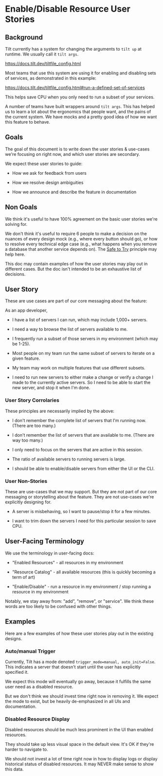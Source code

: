 # Enable/Disable Resource User Stories

## Background

Tilt currently has a system for changing the arguments to `tilt up` at
runtime. We usually call it `tilt args`.

https://docs.tilt.dev/tiltfile_config.html

Most teams that use this system are using it for enabling and disabling sets of
services, as demonstrated in this example:

https://docs.tilt.dev/tiltfile_config.html#run-a-defined-set-of-services

This helps save CPU when you only need to run a subset of your services.

A number of teams have built wrappers around `tilt args`. This has helped us to
learn a lot about the ergonomics that people want, and the pains of the current
system. We have mocks and a pretty good idea of how we want this feature to behave.

## Goals

The goal of this document is to write down the user stories & use-cases we're
focusing on right now, and which user stories are secondary.

We expect these user stories to guide:

- How we ask for feedback from users

- How we resolve design ambiguities

- How we announce and describe the feature in documentation

## Non Goals

We think it's useful to have 100% agreement on the basic user stories we're solving for.

We don't think it's useful to require 6 people to make a decision on the nuances
of every design mock (e.g., where every button should go), or how to resolve
every technical edge case (e.g., what happens when you remove a database that
another service depends on). The [Safe to
Try](https://github.com/tilt-dev/company/tree/master/communications#to-make-hard-things-safe-to-try)
principle may help here.

This doc may contain examples of how the user stories may play out in different 
cases. But the doc isn't intended to be an exhaustive list of decisions.

## User Story

These are use cases are part of our core messaging about the feature:

As an app developer,

- I have a list of servers I can run, which may include 1,000+ servers.

- I need a way to browse the list of servers available to me.

- I frequently run a subset of those servers in my environment (which may be 1-25).

- Most people on my team run the same subset of servers to iterate on a given
  feature. 
  
- My team may work on multiple features that use different subsets.

- I need to run new servers to either make a change or verify a change I made to
  the currently active servers. So I need to be able to start the new server,
  and stop it when I'm done.

### User Story Corrolaries

These principles are necessarily implied by the above:

- I don't remember the complete list of servers that I'm running now. (There are too many.)

- I don't remember the list of servers that are available to me. (There are way too many.)

- I only need to focus on the servers that are active in this session.

- The ratio of available servers to running servers is large.

- I should be able to enable/disable servers from either the UI or the CLI.

### User Non-Stories

These are use-cases that we may support. But they are not part of our core messaging
or storytelling about the feature. They are not use-cases we're explicitly designing for.

- A server is misbehaving, so I want to pause/stop it for a few minutes.

- I want to trim down the servers I need for this particular session to save CPU.

## User-Facing Terminology

We use the terminology in user-facing docs:

- "Enabled Resources" - all resources in my environment

- "Resource Catalog" - all available resources (this is quickly becoming a term of art)

- "Enable/Disable" - run a resource in my environment / stop running a resource in my environment

Notably, we stay away from: "add", "remove", or "service". We think these words are too likely
to be confused with other things.

## Examples

Here are a few examples of how these user stories play out in the existing designs.

### Auto/manual Trigger

Currently, Tilt has a mode denoted `trigger_mode=manual, auto_init=False`. This indicates
a server that doesn't start until the user has explicitly specified it.

We expect this mode will eventually go away, because it fulfills the same user
need as a disabled resource.

But we don't think we should invest time right now in removing it. We expect
the mode to exist, but be heavily de-emphasized in all UIs and documentation.

### Disabled Resource Display

Disabled resources should be much less prominent in the UI than enabled resources.

They should take up less visual space in the default view. It's OK if they're harder to navigate to.

We should not invest a lot of time right now in how to display logs or display
historical status of disabled resources. It may NEVER make sense to show this
data.
